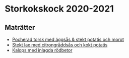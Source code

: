 # Storkokskock 2020-2021

## Maträtter

* [Pocherad torsk med äggsås & stekt potatis och morot](Matratter01.md)
* [Stekt lax med citrongräddsås och kokt potatis](Matratter02.md)
* [Kalops med inlagda rödbetor](Matratter03.md)
